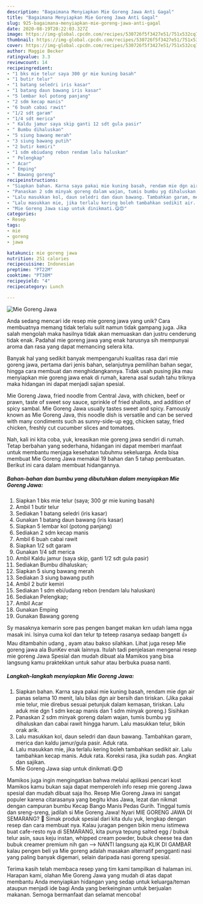 ```yaml
---
description: "Bagaimana Menyiapkan Mie Goreng Jawa Anti Gagal"
title: "Bagaimana Menyiapkan Mie Goreng Jawa Anti Gagal"
slug: 925-bagaimana-menyiapkan-mie-goreng-jawa-anti-gagal
date: 2020-08-19T20:22:03.327Z
image: https://img-global.cpcdn.com/recipes/530726f5f3427e51/751x532cq70/mie-goreng-jawa-foto-resep-utama.jpg
thumbnail: https://img-global.cpcdn.com/recipes/530726f5f3427e51/751x532cq70/mie-goreng-jawa-foto-resep-utama.jpg
cover: https://img-global.cpcdn.com/recipes/530726f5f3427e51/751x532cq70/mie-goreng-jawa-foto-resep-utama.jpg
author: Maggie Becker
ratingvalue: 3.3
reviewcount: 14
recipeingredient:
- "1 bks mie telur saya 300 gr mie kuning basah"
- "1 butir telur"
- "1 batang seledri iris kasar"
- "1 batang daun bawang iris kasar"
- "5 lembar kol potong panjang"
- "2 sdm kecap manis"
- "6 buah cabai rawit"
- "1/2 sdt garam"
- "1/4 sdt merica"
- " Kaldu jamur saya skip ganti 12 sdt gula pasir"
- " Bumbu dihaluskan"
- "5 siung bawang merah"
- "3 siung bawang putih"
- "2 butir kemiri"
- "1 sdm ebiudang rebon rendam lalu haluskan"
- " Pelengkap"
- " Acar"
- " Emping"
- " Bawang goreng"
recipeinstructions:
- "Siapkan bahan. Karna saya pakai mie kuning basah, rendam mie dgn air panas selama 10 menit, lalu bilas dgn air bersih dan tiriskan. (Jika pakai mie telur, mie direbus sesuai petunjuk dalam kemasan, tiriskan. Lalu aduk mie dgn 1 sdm kecap manis dan 1 sdm minyak goreng.) Sisihkan"
- "Panaskan 2 sdm minyak goreng dalam wajan, tumis bumbu yg dihaluskan dan cabai rawit hingga harum. Lalu masukkan telur, bikin orak arik."
- "Lalu masukkan kol, daun seledri dan daun bawang. Tambahkan garam, merica dan kaldu jamur/gula pasir. Aduk rata."
- "Lalu masukkan mie, jika terlalu kering boleh tambahkan sedikit air. Lalu tambahkan kecap manis. Aduk rata. Koreksi rasa, jika sudah pas. Angkat dan sajikan."
- "Mie Goreng Jawa siap untuk dinikmati.😋😍"
categories:
- Resep
tags:
- mie
- goreng
- jawa

katakunci: mie goreng jawa 
nutrition: 251 calories
recipecuisine: Indonesian
preptime: "PT22M"
cooktime: "PT38M"
recipeyield: "4"
recipecategory: Lunch

---
```



![Mie Goreng Jawa](https://img-global.cpcdn.com/recipes/530726f5f3427e51/751x532cq70/mie-goreng-jawa-foto-resep-utama.jpg)

Anda sedang mencari ide resep mie goreng jawa yang unik? Cara membuatnya memang tidak terlalu sulit namun tidak gampang juga. Jika salah mengolah maka hasilnya tidak akan memuaskan dan justru cenderung tidak enak. Padahal mie goreng jawa yang enak harusnya sih mempunyai aroma dan rasa yang dapat memancing selera kita.

Banyak hal yang sedikit banyak mempengaruhi kualitas rasa dari mie goreng jawa, pertama dari jenis bahan, selanjutnya pemilihan bahan segar, hingga cara membuat dan menghidangkannya. Tidak usah pusing jika mau menyiapkan mie goreng jawa enak di rumah, karena asal sudah tahu triknya maka hidangan ini dapat menjadi sajian spesial.

Mie Goreng Jawa, fried noodle from Central Java, with chicken, beef or prawn, taste of sweet soy sauce, sprinkle of fried shallots, and addition of spicy sambal. Mie Goreng Jawa usually tastes sweet and spicy. Famously known as Mie Goreng Java, this noodle dish is versatile and can be served with many condiments such as sunny-side-up egg, chicken satay, fried chicken, freshly cut cucumber slices and tomatoes.


Nah, kali ini kita coba, yuk, kreasikan mie goreng jawa sendiri di rumah. Tetap berbahan yang sederhana, hidangan ini dapat memberi manfaat untuk membantu menjaga kesehatan tubuhmu sekeluarga. Anda bisa membuat Mie Goreng Jawa memakai 19 bahan dan 5 tahap pembuatan. Berikut ini cara dalam membuat hidangannya.

<!--inarticleads1-->

##### Bahan-bahan dan bumbu yang dibutuhkan dalam menyiapkan Mie Goreng Jawa:

1. Siapkan 1 bks mie telur (saya; 300 gr mie kuning basah)
1. Ambil 1 butir telur
1. Sediakan 1 batang seledri (iris kasar)
1. Gunakan 1 batang daun bawang (iris kasar)
1. Siapkan 5 lembar kol (potong panjang)
1. Sediakan 2 sdm kecap manis
1. Ambil 6 buah cabai rawit
1. Siapkan 1/2 sdt garam
1. Gunakan 1/4 sdt merica
1. Ambil  Kaldu jamur (saya skip, ganti 1/2 sdt gula pasir)
1. Sediakan  Bumbu dihaluskan;
1. Siapkan 5 siung bawang merah
1. Sediakan 3 siung bawang putih
1. Ambil 2 butir kemiri
1. Sediakan 1 sdm ebi/udang rebon (rendam lalu haluskan)
1. Sediakan  Pelengkap;
1. Ambil  Acar
1. Gunakan  Emping
1. Gunakan  Bawang goreng


Sy masaknya kemarin sore pas pengen banget makan krn udah lama ngga masak ini. Isinya cuma kol dan telur tp teteep rasanya sedaap bangett 👍 Mau ditambahin udang , ayam atau bakso silahkan. Lihat juga resep Mie goreng jawa ala BunKev enak lainnya. Itulah tadi penjelasan mengenai resep mie goreng Jawa Spesial dan mudah dibuat ala Mamikos yang bisa langsung kamu praktekkan untuk sahur atau berbuka puasa nanti. 

<!--inarticleads2-->

##### Langkah-langkah menyiapkan Mie Goreng Jawa:

1. Siapkan bahan. Karna saya pakai mie kuning basah, rendam mie dgn air panas selama 10 menit, lalu bilas dgn air bersih dan tiriskan. (Jika pakai mie telur, mie direbus sesuai petunjuk dalam kemasan, tiriskan. Lalu aduk mie dgn 1 sdm kecap manis dan 1 sdm minyak goreng.) Sisihkan
1. Panaskan 2 sdm minyak goreng dalam wajan, tumis bumbu yg dihaluskan dan cabai rawit hingga harum. Lalu masukkan telur, bikin orak arik.
1. Lalu masukkan kol, daun seledri dan daun bawang. Tambahkan garam, merica dan kaldu jamur/gula pasir. Aduk rata.
1. Lalu masukkan mie, jika terlalu kering boleh tambahkan sedikit air. Lalu tambahkan kecap manis. Aduk rata. Koreksi rasa, jika sudah pas. Angkat dan sajikan.
1. Mie Goreng Jawa siap untuk dinikmati.😋😍


Mamikos juga ingin mengingatkan bahwa melalui aplikasi pencari kost Mamikos kamu bukan saja dapat memperoleh info resep mie goreng Jawa spesial dan mudah dibuat saja lho. Resep Mie Goreng Jawa ini sangat populer karena citarasanya yang begitu khas Jawa, lezat dan nikmat dengan campuran bumbu Kecap Bango Manis Pedas Gurih. Tinggal tumis dan sreng-sreng, jadilah si Mie Goreng Jawa! Nyari MIE GORENG JAWA DI SEMARANG? 🙂 Simak produk spesial dari kita dulu yuk, lengkap dengan resep dan cara membuat nya. Kalau juragan pengen bikin menu istimewa buat cafe-resto nya di SEMARANG, kita punya tepung salted egg / bubuk telur asin, saus keju instan, whipped cream powder, bubuk cheese tea dan bubuk creamer premium nih gan --&gt; NANTI langsung aja KLIK DI GAMBAR kalau pengen beli ya Mie goreng adalah masakan alternatif pengganti nasi yang paling banyak digemari, selain daripada nasi goreng spesial. 

Terima kasih telah membaca resep yang tim kami tampilkan di halaman ini. Harapan kami, olahan Mie Goreng Jawa yang mudah di atas dapat membantu Anda menyiapkan hidangan yang sedap untuk keluarga/teman ataupun menjadi ide bagi Anda yang berkeinginan untuk berjualan makanan. Semoga bermanfaat dan selamat mencoba!

